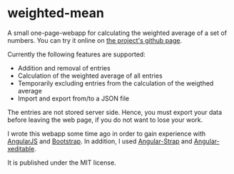 weighted-mean
=============

A small one-page-webapp for calculating the weighted average of a set of numbers. You can try it online on [the project's github page](http://vogelsgesang.github.io/weighted-mean/).

Currently the following features are supported:
* Addition and removal of entries
* Calculation of the weighted average of all entries
* Temporarily excluding entries from the calculation of the weigthed average
* Import and export from/to a JSON file

The entries are not stored server side. Hence, you must export your data before leaving the web page, if you do not want to lose your work.

I wrote this webapp some time ago in order to gain experience with [AngularJS](http://angularjs.org/) and [Bootstrap](http://getbootstrap.com/).
In addition, I used [Angular-Strap](http://mgcrea.github.io/angular-strap/) and [Angular-xeditable](http://vitalets.github.io/angular-xeditable/).

It is published under the MIT license.
